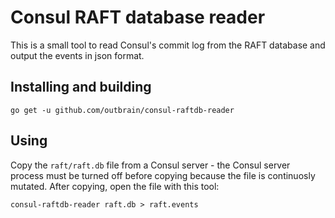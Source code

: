 # Consul RAFT database reader

This is a small tool to read Consul's commit log from the RAFT database and output the events in json format.


## Installing and building

```
go get -u github.com/outbrain/consul-raftdb-reader
```

## Using

Copy the `raft/raft.db` file from a Consul server - the Consul server process must be turned off before copying because the file is continuosly mutated. After copying, open the file with this tool:

```
consul-raftdb-reader raft.db > raft.events
```